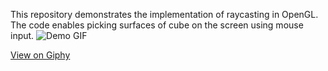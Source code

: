 This repository demonstrates the implementation of raycasting in OpenGL. The code enables picking surfaces of cube on the screen using mouse input.
![Demo GIF](https://media.giphy.com/media/JbrEomp8fYr4Cxj3Jd/giphy.gif)

[View on Giphy](https://giphy.com/gifs/JbrEomp8fYr4Cxj3Jd)

